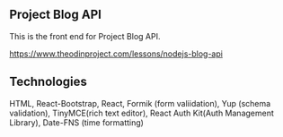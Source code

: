 ## Project Blog API

This is the front end for Project Blog API.

https://www.theodinproject.com/lessons/nodejs-blog-api

## Technologies

HTML, React-Bootstrap, React, Formik (form valiidation), Yup (schema validation), TinyMCE(rich text editor), React Auth Kit(Auth Management Library), Date-FNS (time formatting)
